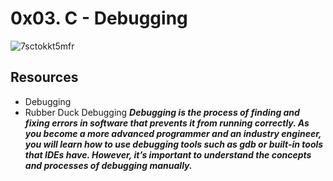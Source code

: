 # 0x03. C - Debugging
![7sctokkt5mfr](https://user-images.githubusercontent.com/125459327/226596056-8bbd7af6-51c7-47d2-987d-fc566248638c.jpeg)
## Resources
* Debugging
* Rubber Duck Debugging
***Debugging is the process of finding and fixing errors in software that prevents it from running correctly. As you become a more advanced programmer and an industry engineer, you will learn how to use debugging tools such as gdb or built-in tools that IDEs have. However, it’s important to understand the concepts and processes of debugging manually.***
